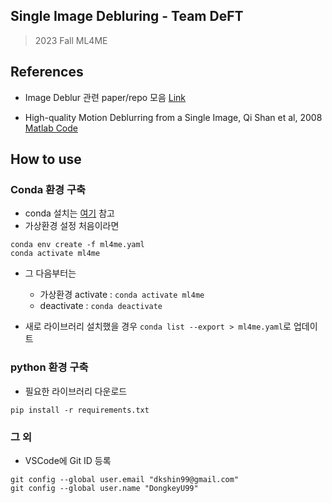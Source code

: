 ## Single Image Debluring - Team DeFT

> 2023 Fall ML4ME

## References

- Image Deblur 관련 paper/repo 모음 [Link]('https://github.com/subeeshvasu/Awesome-Deblurring')

- High-quality Motion Deblurring from a Single Image, Qi Shan et al, 2008 [Matlab Code]('https://github.com/yangyangHu/deblur/tree/master')

## How to use

### Conda 환경 구축

- conda 설치는 [여기]('https://conda.io/projects/conda/en/latest/user-guide/install/index.html') 참고
- 가상환경 설정 처음이라면

```
conda env create -f ml4me.yaml
conda activate ml4me
```

- 그 다음부터는

  - 가상환경 activate : `conda activate ml4me`
  - deactivate : `conda deactivate`

- 새로 라이브러리 설치했을 경우
  `conda list --export > ml4me.yaml`로 업데이트

### python 환경 구축

- 필요한 라이브러리 다운로드

```
pip install -r requirements.txt
```

### 그 외

- VSCode에 Git ID 등록

```
git config --global user.email "dkshin99@gmail.com"
git config --global user.name "DongkeyU99"
```
